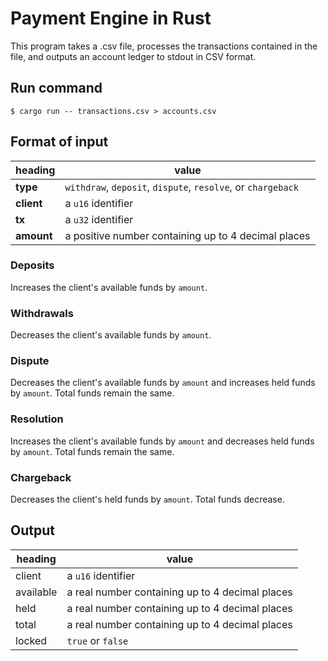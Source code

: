 # Payment Engine in Rust
This program takes a .csv file, processes the transactions contained in the file, and outputs an account ledger to stdout in CSV format.

## Run command
```
$ cargo run -- transactions.csv > accounts.csv
```

## Format of input
|heading|value|
|---|---|
|**type**|`withdraw`, `deposit`, `dispute`, `resolve`, or `chargeback`|
|**client**|a `u16` identifier|
|**tx**|a `u32` identifier|
|**amount**|a positive number containing up to 4 decimal places|

### Deposits
Increases the client's available funds by `amount`.

### Withdrawals
Decreases the client's available funds by `amount`.

### Dispute
Decreases the client's available funds by `amount` and increases held funds by `amount`. Total funds remain the same.

### Resolution
Increases the client's available funds by `amount` and decreases held funds by `amount`. Total funds remain the same.

### Chargeback
Decreases the client's held funds by `amount`. Total funds decrease.

## Output
|heading|value|
|---|---|
|client|a `u16` identifier|
|available|a real number containing up to 4 decimal places|
|held|a real number containing up to 4 decimal places|
|total|a real number containing up to 4 decimal places|
|locked|`true` or `false`|